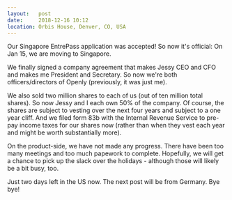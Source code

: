 ```yaml
---
layout:   post
date:     2018-12-16 10:12
location: Orbis House, Denver, CO, USA
---
```


Our Singapore EntrePass application was accepted! So now it's official: On Jan 15, we are moving to Singapore.

We finally signed a company agreement that makes Jessy CEO and CFO and makes me President and Secretary. So now we're both officers/directors of Openly (previously, it was just me).

We also sold two million shares to each of us (out of ten million total shares). So now Jessy and I each own 50% of the company. Of course, the shares are subject to vesting over the next four years and subject to a one year cliff. And we filed form 83b with the Internal Revenue Service to pre-pay income taxes for our shares now (rather than when they vest each year and might be worth substantially more).

On the product-side, we have not made any progress. There have been too many meetings and too much papework to complete. Hopefully, we will get a chance to pick up the slack over the holidays - although those will likely be a bit busy, too.

Just two days left in the US now. The next post will be from Germany. Bye bye!

